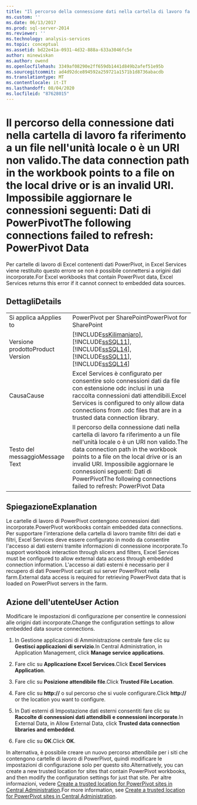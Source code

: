 ```yaml
---
title: "Il percorso della connessione dati nella cartella di lavoro fa riferimento a un file nell'unità locale o è un URI non valido. Impossibile aggiornare le connessioni seguenti: dati PowerPivot | Microsoft Docs"
ms.custom: ''
ms.date: 06/13/2017
ms.prod: sql-server-2014
ms.reviewer: ''
ms.technology: analysis-services
ms.topic: conceptual
ms.assetid: bd22e41a-0931-4d32-888a-633a3046fc5e
author: minewiskan
ms.author: owend
ms.openlocfilehash: 3349af08290e2ff659db1441d849b2afef51e95b
ms.sourcegitcommit: ad4d92dce894592a259721a1571b1d8736abacdb
ms.translationtype: MT
ms.contentlocale: it-IT
ms.lasthandoff: 08/04/2020
ms.locfileid: "87628015"
---
```

# <a name="the-data-connection-path-in-the-workbook-points-to-a-file-on-the-local-drive-or-is-an-invalid-uri-the-following-connections-failed-to-refresh-powerpivot-data"></a><span data-ttu-id="da514-103">Il percorso della connessione dati nella cartella di lavoro fa riferimento a un file nell'unità locale o è un URI non valido.</span><span class="sxs-lookup"><span data-stu-id="da514-103">The data connection path in the workbook points to a file on the local drive or is an invalid URI.</span></span> <span data-ttu-id="da514-104">Impossibile aggiornare le connessioni seguenti: Dati di PowerPivot</span><span class="sxs-lookup"><span data-stu-id="da514-104">The following connections failed to refresh: PowerPivot Data</span></span>
  <span data-ttu-id="da514-105">Per cartelle di lavoro di Excel contenenti dati PowerPivot, in Excel Services viene restituito questo errore se non è possibile connettersi a origini dati incorporate.</span><span class="sxs-lookup"><span data-stu-id="da514-105">For Excel workbooks that contain PowerPivot data, Excel Services returns this error if it cannot connect to embedded data sources.</span></span>  
  
## <a name="details"></a><span data-ttu-id="da514-106">Dettagli</span><span class="sxs-lookup"><span data-stu-id="da514-106">Details</span></span>  
  
|||  
|-|-|  
|<span data-ttu-id="da514-107">Si applica a</span><span class="sxs-lookup"><span data-stu-id="da514-107">Applies to</span></span>|<span data-ttu-id="da514-108">PowerPivot per SharePoint</span><span class="sxs-lookup"><span data-stu-id="da514-108">PowerPivot for SharePoint</span></span>|  
|<span data-ttu-id="da514-109">Versione prodotto</span><span class="sxs-lookup"><span data-stu-id="da514-109">Product Version</span></span>|[!INCLUDE[ssKilimanjaro](../../includes/sskilimanjaro-md.md)]<span data-ttu-id="da514-110">, [!INCLUDE[ssSQL11](../../includes/sssql11-md.md)], [!INCLUDE[ssSQL14](../../includes/sssql14-md.md)]</span><span class="sxs-lookup"><span data-stu-id="da514-110">, [!INCLUDE[ssSQL11](../../includes/sssql11-md.md)], [!INCLUDE[ssSQL14](../../includes/sssql14-md.md)]</span></span>|  
|<span data-ttu-id="da514-111">Causa</span><span class="sxs-lookup"><span data-stu-id="da514-111">Cause</span></span>|<span data-ttu-id="da514-112">Excel Services è configurato per consentire solo connessioni dati da file con estensione odc inclusi in una raccolta connessioni dati attendibili.</span><span class="sxs-lookup"><span data-stu-id="da514-112">Excel Services is configured to only allow data connections from .odc files that are in a trusted data connection library.</span></span>|  
|<span data-ttu-id="da514-113">Testo del messaggio</span><span class="sxs-lookup"><span data-stu-id="da514-113">Message Text</span></span>|<span data-ttu-id="da514-114">Il percorso della connessione dati nella cartella di lavoro fa riferimento a un file nell'unità locale o è un URI non valido.</span><span class="sxs-lookup"><span data-stu-id="da514-114">The data connection path in the workbook points to a file on the local drive or is an invalid URI.</span></span> <span data-ttu-id="da514-115">Impossibile aggiornare le connessioni seguenti: Dati di PowerPivot</span><span class="sxs-lookup"><span data-stu-id="da514-115">The following connections failed to refresh: PowerPivot Data</span></span>|  
  
## <a name="explanation"></a><span data-ttu-id="da514-116">Spiegazione</span><span class="sxs-lookup"><span data-stu-id="da514-116">Explanation</span></span>  
 <span data-ttu-id="da514-117">Le cartelle di lavoro di PowerPivot contengono connessioni dati incorporate.</span><span class="sxs-lookup"><span data-stu-id="da514-117">PowerPivot workbooks contain embedded data connections.</span></span> <span data-ttu-id="da514-118">Per supportare l'interazione della cartella di lavoro tramite filtri dei dati e filtri, Excel Services deve essere configurato in modo da consentire l'accesso ai dati esterni tramite informazioni di connessione incorporate.</span><span class="sxs-lookup"><span data-stu-id="da514-118">To support workbook interaction through slicers and filters, Excel Services must be configured to allow external data access through embedded connection information.</span></span> <span data-ttu-id="da514-119">L'accesso ai dati esterni è necessario per il recupero di dati PowerPivot caricati sui server PowerPivot nella farm.</span><span class="sxs-lookup"><span data-stu-id="da514-119">External data access is required for retrieving PowerPivot data that is loaded on PowerPivot servers in the farm.</span></span>  
  
## <a name="user-action"></a><span data-ttu-id="da514-120">Azione dell'utente</span><span class="sxs-lookup"><span data-stu-id="da514-120">User Action</span></span>  
 <span data-ttu-id="da514-121">Modificare le impostazioni di configurazione per consentire le connessioni alle origini dati incorporate.</span><span class="sxs-lookup"><span data-stu-id="da514-121">Change the configuration settings to allow embedded data source connections.</span></span>  
  
1.  <span data-ttu-id="da514-122">In Gestione applicazioni di Amministrazione centrale fare clic su **Gestisci applicazioni di servizio**.</span><span class="sxs-lookup"><span data-stu-id="da514-122">In Central Administration, in Application Management, click **Manage service applications**.</span></span>  
  
2.  <span data-ttu-id="da514-123">Fare clic su **Applicazione Excel Services**.</span><span class="sxs-lookup"><span data-stu-id="da514-123">Click **Excel Services Application**.</span></span>  
  
3.  <span data-ttu-id="da514-124">Fare clic su **Posizione attendibile file**.</span><span class="sxs-lookup"><span data-stu-id="da514-124">Click **Trusted File Location**.</span></span>  
  
4.  <span data-ttu-id="da514-125">Fare clic su **http://** o sul percorso che si vuole configurare.</span><span class="sxs-lookup"><span data-stu-id="da514-125">Click **http://** or the location you want to configure.</span></span>  
  
5.  <span data-ttu-id="da514-126">In Dati esterni di Impostazione dati esterni consentiti fare clic su **Raccolte di connessioni dati attendibili e connessioni incorporate**.</span><span class="sxs-lookup"><span data-stu-id="da514-126">In External Data, in Allow External Data, click **Trusted data connection libraries and embedded**.</span></span>  
  
6.  <span data-ttu-id="da514-127">Fare clic su **OK**.</span><span class="sxs-lookup"><span data-stu-id="da514-127">Click **OK**.</span></span>  
  
 <span data-ttu-id="da514-128">In alternativa, è possibile creare un nuovo percorso attendibile per i siti che contengono cartelle di lavoro di PowerPivot, quindi modificare le impostazioni di configurazione solo per questo sito.</span><span class="sxs-lookup"><span data-stu-id="da514-128">Alternatively, you can create a new trusted location for sites that contain PowerPivot workbooks, and then modify the configuration settings for just that site.</span></span> <span data-ttu-id="da514-129">Per altre informazioni, vedere [Create a trusted location for PowerPivot sites in Central Administration](create-a-trusted-location-for-power-pivot-sites-in-central-administration.md).</span><span class="sxs-lookup"><span data-stu-id="da514-129">For more information, see [Create a trusted location for PowerPivot sites in Central Administration](create-a-trusted-location-for-power-pivot-sites-in-central-administration.md).</span></span>  
  
  

